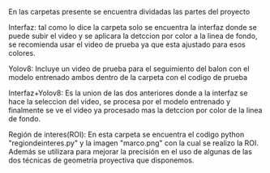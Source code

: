 En las carpetas presente se encuentra dividadas las partes del proyecto

Interfaz: tal como lo dice la carpeta solo se encuentra la interfaz donde se puede subir el video y se aplicara la detccion por color a la linea de fondo, se recomienda usar el video de prueba ya que esta ajustado para esos colores.

Yolov8: Incluye un video de prueba para el seguimiento del balon con el modelo entrenado ambos dentro de la carpeta con el codigo de prueba

Interfaz+Yolov8: Es la union de las dos anteriores donde a la interfaz se hace la seleccion del video, se procesa por el modelo entrenado y finalmente se ve el video ya procesado mas la detccion por color de la linea de fondo.

Región de interes(ROI): En esta carpeta se encuentra el codigo python "regiondeinteres.py" y la imagen "marco.png" con la cual se realizo la ROI. Además se utilizara para mejorar la precisión en el uso de algunas de las dos técnicas de geometría proyectiva que disponemos.
